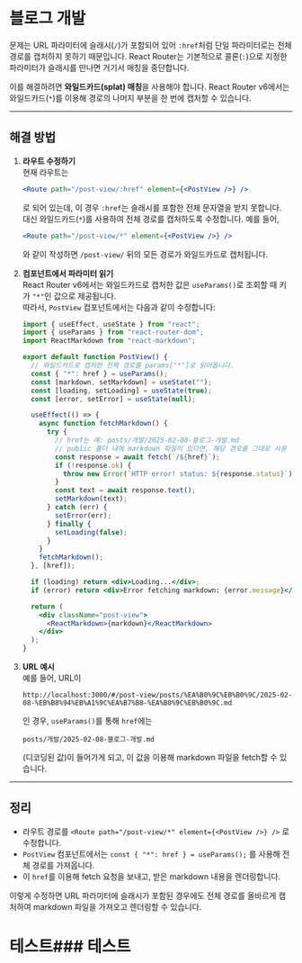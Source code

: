 # 블로그 개발

문제는 URL 파라미터에 슬래시(`/`)가 포함되어 있어 `:href`처럼 단일 파라미터로는 전체 경로를 캡처하지 못하기 때문입니다. React Router는 기본적으로 콜론(`:`)으로 지정한 파라미터가 슬래시를 만나면 거기서 매칭을 중단합니다.

이를 해결하려면 **와일드카드(splat) 매칭**을 사용해야 합니다. React Router v6에서는 와일드카드(`*`)를 이용해 경로의 나머지 부분을 한 번에 캡처할 수 있습니다.

---

## 해결 방법

1. **라우트 수정하기**  
   현재 라우트는  
   ```jsx
   <Route path="/post-view/:href" element={<PostView />} />
   ```  
   로 되어 있는데, 이 경우 `:href`는 슬래시를 포함한 전체 문자열을 받지 못합니다.  
   대신 와일드카드(`*`)를 사용하여 전체 경로를 캡처하도록 수정합니다. 예를 들어,  
   ```jsx
   <Route path="/post-view/*" element={<PostView />} />
   ```  
   와 같이 작성하면 `/post-view/` 뒤의 모든 경로가 와일드카드로 캡처됩니다.

2. **컴포넌트에서 파라미터 읽기**  
   React Router v6에서는 와일드카드로 캡처한 값은 `useParams()`로 조회할 때 키가 `"*"`인 값으로 제공됩니다.  
   따라서, `PostView` 컴포넌트에서는 다음과 같이 수정합니다:

   ```jsx
   import { useEffect, useState } from "react";
   import { useParams } from "react-router-dom";
   import ReactMarkdown from "react-markdown";

   export default function PostView() {
     // 와일드카드로 캡처한 전체 경로를 params["*"]로 읽어옵니다.
     const { "*": href } = useParams();
     const [markdown, setMarkdown] = useState("");
     const [loading, setLoading] = useState(true);
     const [error, setError] = useState(null);

     useEffect(() => {
       async function fetchMarkdown() {
         try {
           // href는 예: posts/개발/2025-02-08-블로그-개발.md
           // public 폴더 내에 markdown 파일이 있다면, 해당 경로를 그대로 사용
           const response = await fetch(`/${href}`);
           if (!response.ok) {
             throw new Error(`HTTP error! status: ${response.status}`);
           }
           const text = await response.text();
           setMarkdown(text);
         } catch (err) {
           setError(err);
         } finally {
           setLoading(false);
         }
       }
       fetchMarkdown();
     }, [href]);

     if (loading) return <div>Loading...</div>;
     if (error) return <div>Error fetching markdown: {error.message}</div>;

     return (
       <div className="post-view">
         <ReactMarkdown>{markdown}</ReactMarkdown>
       </div>
     );
   }
   ```

3. **URL 예시**  
   예를 들어, URL이  
   ```
   http://localhost:3000/#/post-view/posts/%EA%B0%9C%EB%B0%9C/2025-02-08-%EB%B8%94%EB%A1%9C%EA%B7%B8-%EA%B0%9C%EB%B0%9C.md
   ```  
   인 경우, `useParams()`를 통해 `href`에는  
   ```
   posts/개발/2025-02-08-블로그-개발.md
   ```  
   (디코딩된 값)이 들어가게 되고, 이 값을 이용해 markdown 파일을 fetch할 수 있습니다.

---

## 정리

- 라우트 경로를 `<Route path="/post-view/*" element={<PostView />} />` 로 수정합니다.
- `PostView` 컴포넌트에서는 `const { "*": href } = useParams();` 를 사용해 전체 경로를 가져옵니다.
- 이 `href`를 이용해 fetch 요청을 보내고, 받은 markdown 내용을 렌더링합니다.

이렇게 수정하면 URL 파라미터에 슬래시가 포함된 경우에도 전체 경로를 올바르게 캡처하여 markdown 파일을 가져오고 렌더링할 수 있습니다.

# 테스트### 테스트